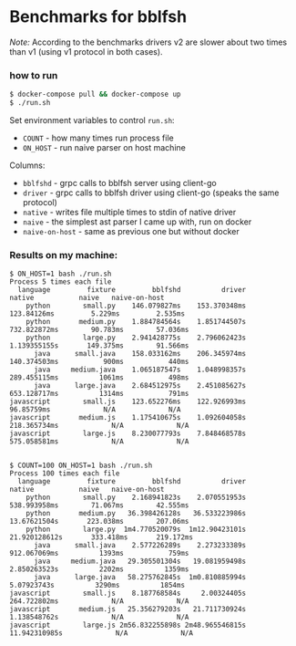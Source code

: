 # Benchmarks for bblfsh

_Note:_ According to the benchmarks drivers v2 are slower about two times than v1 (using v1 protocol in both cases).

### how to run

```bash
$ docker-compose pull && docker-compose up
$ ./run.sh
```

Set environment variables to control `run.sh`:

* `COUNT` - how many times run process file
* `ON_HOST` - run naive parser on host machine

Columns:

* `bblfshd` - grpc calls to bblfsh server using client-go
* `driver` - grpc calls to bblfsh driver using client-go (speaks the same protocol)
* `native` - writes file multiple times to stdin of native driver
* `naive` - the simplest ast parser I came up with, run on docker
* `naive-on-host` - same as previous one but without docker

### Results on my machine:

```
$ ON_HOST=1 bash ./run.sh
Process 5 times each file
  language         fixture         bblfshd          driver          native           naive   naive-on-host
    python        small.py    146.079827ms    153.370348ms     123.84126ms         5.229ms         2.535ms
    python       medium.py    1.884784564s    1.851744507s    732.822872ms        90.783ms        57.036ms
    python        large.py    2.941428775s    2.796062423s    1.139355155s       149.375ms        91.566ms
      java      small.java    158.033162ms    206.345974ms    140.374503ms           900ms           440ms
      java     medium.java    1.065187547s    1.048998357s    289.455115ms          1061ms           498ms
      java      large.java    2.684512975s    2.451085627s    653.128717ms          1314ms           791ms
javascript        small.js    123.652276ms    122.926993ms      96.85759ms             N/A             N/A
javascript       medium.js    1.175410675s    1.092604058s    218.365734ms             N/A             N/A
javascript        large.js    8.230077793s    7.848468578s    575.058581ms             N/A             N/A


$ COUNT=100 ON_HOST=1 bash ./run.sh
Process 100 times each file
  language         fixture         bblfshd          driver          native           naive   naive-on-host
    python        small.py    2.168941823s    2.070551953s    538.993958ms        71.067ms        42.555ms
    python       medium.py   36.398426128s   36.533223986s    13.67621504s       223.038ms        207.06ms
    python        large.py  1m4.770520079s  1m12.90423101s   21.920128612s       333.418ms       219.172ms
      java      small.java    2.577226289s    2.273233389s    912.067069ms          1393ms           759ms
      java     medium.java   29.305501304s   19.081959498s    2.850263523s          2202ms          1359ms
      java      large.java   58.275762845s  1m0.810885994s     5.07923743s          3290ms          1854ms
javascript        small.js    8.187768584s     2.00324405s    264.722802ms             N/A             N/A
javascript       medium.js   25.356279203s   21.711730924s    1.138548762s             N/A             N/A
javascript        large.js 2m56.832255898s 2m48.965546815s   11.942310985s             N/A             N/A
```
